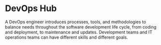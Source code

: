<!DOCTYPE html>
<html>
<head>
<title>DevOps Chachwa Group</title>
</head>
<body>

<h1>DevOps Hub</h1>
<p>A DevOps engineer introduces processes, tools, 
and methodologies to balance needs throughout the software development 
life cycle, from coding and deployment, to maintenance and updates. 
Development teams and IT operations teams can have different skills and different goals.</p>

</body>
</html>
